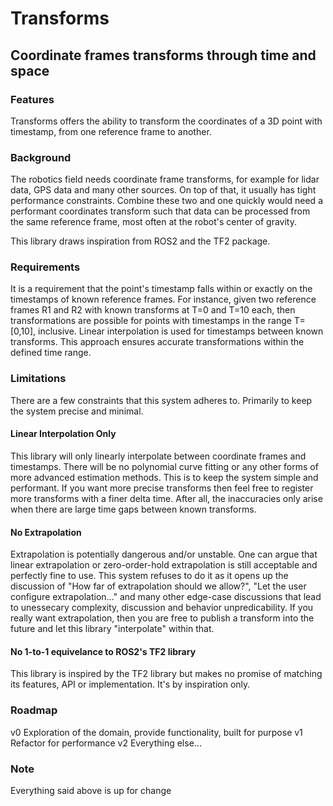 # Transforms

## Coordinate frames transforms through time and space

### Features
Transforms offers the ability to transform the coordinates of a 3D point with timestamp, from one reference frame to another.

### Background
The robotics field needs coordinate frame transforms, for example for lidar data, GPS data and many other sources. On top of that, it usually has tight performance constraints. Combine these two and one quickly would need a performant coordinates transform such that data can be processed from the same reference frame, most often at the robot's center of gravity. 

This library draws inspiration from ROS2 and the TF2 package. 

### Requirements
It is a requirement that the point's timestamp falls within or exactly on the timestamps of known reference frames. For instance, given two reference frames R1 and R2 with known transforms at T=0 and T=10 each, then transformations are possible for points with timestamps in the range T=[0,10], inclusive. Linear interpolation is used for timestamps between known transforms. This approach ensures accurate transformations within the defined time range.

### Limitations
There are a few constraints that this system adheres to. Primarily to keep the system precise and minimal.

#### Linear Interpolation Only
This library will only linearly interpolate between coordinate frames and timestamps. There will be no polynomial curve fitting or any other forms of more advanced estimation methods. This is to keep the system simple and performant. If you want more precise transforms then feel free to register more transforms with a finer delta time. After all, the inaccuracies only arise when there are large time gaps between known transforms.

#### No Extrapolation
Extrapolation is potentially dangerous and/or unstable. One can argue that linear extrapolation or zero-order-hold extrapolation is still acceptable and perfectly fine to use. This system refuses to do it as it opens up the discussion of "How far of extrapolation should we allow?", "Let the user configure extrapolation..." and many other edge-case discussions that lead to unessecary complexity, discussion and behavior unpredicability. If you really want extrapolation, then you are free to publish a transform into the future and let this library "interpolate" within that.

#### No 1-to-1 equivelance to ROS2's TF2 library
This library is inspired by the TF2 library but makes no promise of matching its features, API or implementation. It's by inspiration only.

### Roadmap

v0 Exploration of the domain, provide functionality, built for purpose
v1 Refactor for performance
v2 Everything else...


### Note
Everything said above is up for change
